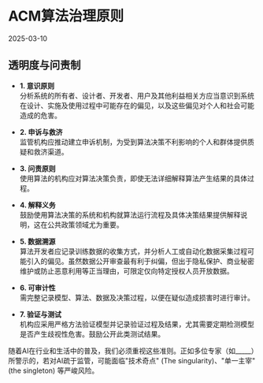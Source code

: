 # ACM算法治理原则  
2025-03-10  

## 透明度与问责制  
- **1. 意识原则**  
  分析系统的所有者、设计者、开发者、用户及其他利益相关方应当意识到系统在设计、实施及使用过程中可能存在的偏见，以及这些偏见对个人和社会可能造成的危害。  

- **2. 申诉与救济**  
  监管机构应推动建立申诉机制，为受到算法决策不利影响的个人和群体提供质疑和救济渠道。  

- **3. 问责原则**  
  使用算法的机构应对算法决策负责，即使无法详细解释算法产生结果的具体过程。  

- **4. 解释义务**  
  鼓励使用算法决策的系统和机构就算法运行流程及具体决策结果提供解释说明，这在公共政策领域尤为重要。  

- **5. 数据溯源**  
  算法开发者应记录训练数据的收集方式，并分析人工或自动化数据采集过程可能引入的偏见。虽然数据公开审查最有利于纠偏，但出于隐私保护、商业秘密维护或防止恶意利用等正当理由，可限定仅向特定授权人员开放数据。  

- **6. 可审计性**  
  需完整记录模型、算法、数据及决策过程，以便在疑似造成损害时进行审计。  

- **7. 验证与测试**  
  机构应采用严格方法验证模型并记录验证过程及结果，尤其需要定期检测模型是否产生歧视性危害。鼓励公开此类测试结果。  

随着AI在行业和生活中的普及，我们必须重视这些准则。正如多位专家（如_____）所警示的，若对AI疏于监管，可能面临"技术奇点" (The singularity)、"单一主宰" (the singleton) 等严峻风险。  